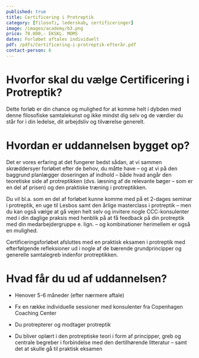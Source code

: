 ```yaml
---
published: true
title: Certificering i Protreptik
category: [filosofi, lederskab, certificeringer]
image: /images/academy/b3.png
price: 70.000,- EKSKL. MOMS
dates: Forløbet aftales individuelt
pdf: /pdfs/Certificering-i-protreptik-efterår.pdf
contact-person: 6
---
```

 
# Hvorfor skal du vælge Certificering i Protreptik?

Dette forløb er din chance og mulighed for at komme helt i dybden med denne filosofiske samtalekunst og ikke mindst dig selv og de værdier du står for i din ledelse, dit arbejdsliv og tilværelse generelt. 

# Hvordan er uddannelsen bygget op?

Det er vores erfaring at det fungerer bedst sådan, at vi sammen skræddersyer forløbet efter de behov, du måtte have – og at vi på den baggrund planlægger doseringen af indhold – både hvad angår den teoretiske side af protreptikken (dvs. læsning af de relevante bøger – som er en del af prisen) og den praktiske træning i protreptikken.  

Du vil bl.a. som en del af forløbet kunne komme med på et 2-dages seminar i protreptik, en uge til Lesbos samt den årlige masterclass i protreptik – men du kan også vælge at gå vejen helt selv og invitere nogle CCC-konsulenter med i din daglige praksis med henblik på at få feedback på din protreptik med din medarbejdergruppe e. lign. – og kombinationer herimellem er også en mulighed. 

Certificeringsforløbet afsluttes med en praktisk eksamen i protreptik med efterfølgende refleksioner ud i nogle af de bærende grundprincipper og generelle samtalegreb indenfor protreptikken. 

# Hvad får du ud af uddannelsen?

- Henover 5-6 måneder (efter nærmere aftale) 

- Fx en række individuelle sessioner med konsulenter fra Copenhagen Coaching Center 

- Du protrepterer og modtager protreptik 

- Du bliver oplært i den protreptiske teori i form af principper, greb og centrale begreber i forbindelse med den dertilhørende litteratur – samt det at skulle gå til praktisk eksamen 
